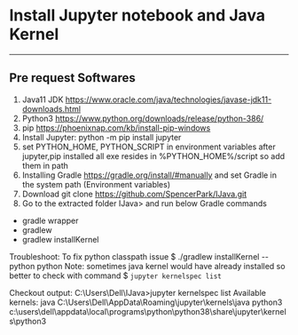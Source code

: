 # Install Jupyter notebook and Java Kernel

------

Pre request Softwares
----------------------------------------------
1. Java11 JDK https://www.oracle.com/java/technologies/javase-jdk11-downloads.html
2. Python3 https://www.python.org/downloads/release/python-386/
3. pip https://phoenixnap.com/kb/install-pip-windows
4. Install Jupyter: python -m pip install jupyter
5. set PYTHON_HOME, PYTHON_SCRIPT in environment variables after jupyter,pip installed all exe resides in %PYTHON_HOME%/script so add them in path
6. Installing Gradle https://gradle.org/install/#manually
and set Gradle in the system path (Environment variables)
6. Download git clone https://github.com/SpencerPark/IJava.git
7.  Go to the extracted folder IJava> and run below Gradle commands
- gradle wrapper
-   gradlew
- gradlew installKernel

Troubleshoot: To fix python classpath issue
 $ ./gradlew installKernel --python python
Note: sometimes java kernel would have already installed so better to check with command 
$ `jupyter kernelspec list`

Checkout output:
C:\Users\Dell\IJava>jupyter kernelspec list
Available kernels:
  java       C:\Users\Dell\AppData\Roaming\jupyter\kernels\java
  python3    c:\users\dell\appdata\local\programs\python\python38\share\jupyter\kernels\python3
